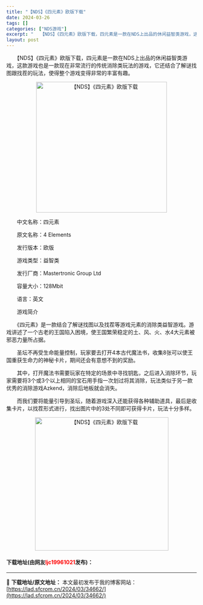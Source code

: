 ```yaml
---
title: "【NDS】《四元素》欧版下载"
date: 2024-03-26
tags: []
categories: ["NDS游戏"]
excerpt: "　　【NDS】《四元素》欧版下载，四元素是一款在NDS上出品的休闲益智类游戏，这款游戏也是一款现在非常流行的传统消除类玩法的游戏，它还结合了解谜找图跟找茬的玩法，使得整个游戏变得非常的丰富有趣。 　　中文名称：四元素 　　原文名称：4 Elements 　　发行版本：欧版 　　游戏类型：益智类 　　&hellip;"
layout: post
---
```


 <p>　　【NDS】《四元素》欧版下载，四元素是一款在NDS上出品的休闲益智类游戏，这款游戏也是一款现在非常流行的传统消除类玩法的游戏，它还结合了解谜找图跟找茬的玩法，使得整个游戏变得非常的丰富有趣。</p> <p align="center"><img align="" border="0" src="https://lad.sfcrom.cn/wp-content/uploads/2024/03/20240326_6602260e6d231.png" width="346" alt="【NDS】《四元素》欧版下载" /></p> <p>　　中文名称：四元素</p> <p>　　原文名称：4 Elements</p> <p>　　发行版本：欧版</p> <p>　　游戏类型：益智类</p> <p>　　发行厂商：Mastertronic Group Ltd</p> <p>　　容量大小：128Mbit</p> <p>　　语言：英文</p> <p>　　游戏简介</p> <p>　　《四元素》是一款结合了解谜找图以及找茬等游戏元素的消除类益智游戏。游戏讲述了一个古老的王国陷入困境，使王国繁荣稳定的土、风、火、水4大元素被邪恶力量所占据。</p> <p>　　圣坛不再受生命能量控制，玩家要去打开4本古代魔法书，收集8张可以使王国重获生命力的神秘卡片，期间还会有意想不到的奖励。</p> <p>　　其中，打开魔法书需要玩家在特定的场景中寻找钥匙，之后进入消除环节，玩家需要将3个或3个以上相同的宝石用手指一次划过将其消除，玩法类似于另一款优秀的消除游戏Azkend，消除后地板就会消失。</p> <p>　　而我们要将能量引导到圣坛，随着游戏深入还能获得各种辅助道具，最后是收集卡片，以找茬形式进行，找出图片中的3处不同即可获得卡片，玩法十分多样。</p> <p align="center"><img align="" border="0" src="https://lad.sfcrom.cn/wp-content/uploads/2024/03/20240326_6602260ef3e89.png" width="353" alt="【NDS】《四元素》欧版下载" /></p> <p><h4>下载地址(由网友<font color="red">ljc19961021</font>发布)：</h4></p> 

---
📖 **下载地址/原文地址：** 本文最初发布于我的博客网站：[https://lad.sfcrom.cn/2024/03/34662/](https://lad.sfcrom.cn/2024/03/34662/)
